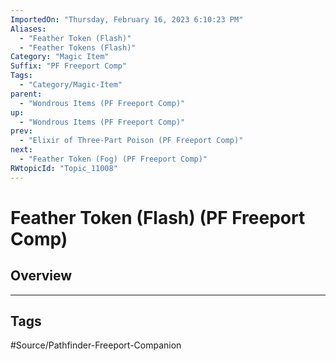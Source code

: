 ```yaml
---
ImportedOn: "Thursday, February 16, 2023 6:10:23 PM"
Aliases:
  - "Feather Token (Flash)"
  - "Feather Tokens (Flash)"
Category: "Magic Item"
Suffix: "PF Freeport Comp"
Tags:
  - "Category/Magic-Item"
parent:
  - "Wondrous Items (PF Freeport Comp)"
up:
  - "Wondrous Items (PF Freeport Comp)"
prev:
  - "Elixir of Three-Part Poison (PF Freeport Comp)"
next:
  - "Feather Token (Fog) (PF Freeport Comp)"
RWtopicId: "Topic_11008"
---
```

# Feather Token (Flash) (PF Freeport Comp)
## Overview

---
## Tags
#Source/Pathfinder-Freeport-Companion

